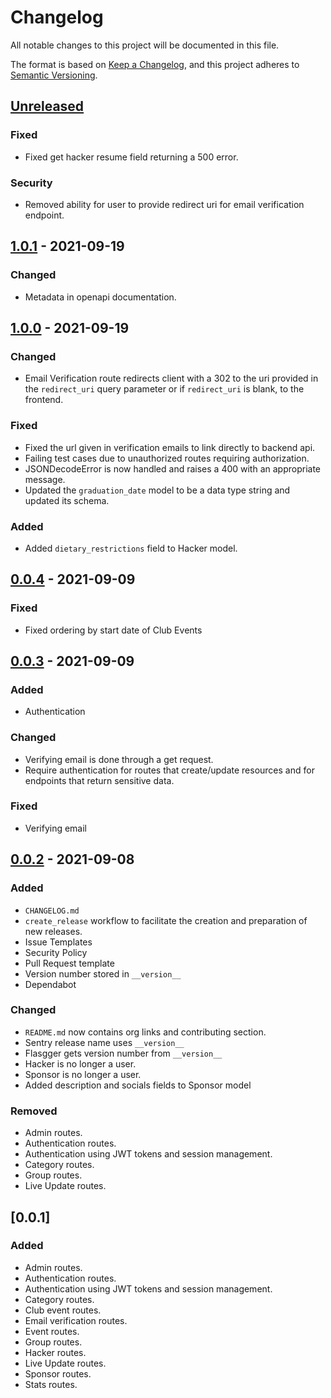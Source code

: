 # Changelog

All notable changes to this project will be documented in this file.

The format is based on [Keep a Changelog](https://keepachangelog.com/en/1.0.0/), and this project adheres to [Semantic Versioning](https://semver.org/spec/v2.0.0.html).

<!--
Types of Changes:
 - `Added` for new features.
 - `Changed` for changes in existing functionality.
 - `Deprecated` for soon-to-be removed features.
 - `Removed` for now removed features.
 - `Fixed` for any bug fixes.
 - `Security` in case of vulnerabilities.
-->

## [Unreleased]

### Fixed
-   Fixed get hacker resume field returning a 500 error.

### Security

-   Removed ability for user to provide redirect uri for email verification endpoint.

## [1.0.1] - 2021-09-19

### Changed

-   Metadata in openapi documentation.

## [1.0.0] - 2021-09-19

### Changed

-   Email Verification route redirects client with a 302 to the uri provided in the `redirect_uri` query parameter or if `redirect_uri` is blank, to the frontend.

### Fixed

-   Fixed the url given in verification emails to link directly to backend api.
-   Failing test cases due to unauthorized routes requiring authorization.
-   JSONDecodeError is now handled and raises a 400 with an appropriate message.
-   Updated the `graduation_date` model to be a data type string and updated its schema.

### Added

-   Added `dietary_restrictions` field to Hacker model.

## [0.0.4] - 2021-09-09

### Fixed

-   Fixed ordering by start date of Club Events

## [0.0.3] - 2021-09-09

### Added

-   Authentication

### Changed

-   Verifying email is done through a get request.
-   Require authentication for routes that create/update resources and for endpoints that return sensitive data.

### Fixed

-   Verifying email

## [0.0.2] - 2021-09-08

### Added

-   `CHANGELOG.md`
-   `create_release` workflow to facilitate the creation and preparation of new releases.
-   Issue Templates
-   Security Policy
-   Pull Request template
-   Version number stored in `__version__`
-   Dependabot

### Changed

-   `README.md` now contains org links and contributing section.
-   Sentry release name uses `__version__`
-   Flasgger gets version number from `__version__`
-   Hacker is no longer a user.
-   Sponsor is no longer a user.
-   Added description and socials fields to Sponsor model

### Removed

-   Admin routes.
-   Authentication routes.
-   Authentication using JWT tokens and session management.
-   Category routes.
-   Group routes.
-   Live Update routes.

## [0.0.1]

### Added

-   Admin routes.
-   Authentication routes.
-   Authentication using JWT tokens and session management.
-   Category routes.
-   Club event routes.
-   Email verification routes.
-   Event routes.
-   Group routes.
-   Hacker routes.
-   Live Update routes.
-   Sponsor routes.
-   Stats routes.

[Unreleased]: https://github.com/KnightHacks/hackathon-2021-backend/compare/1.0.1...HEAD

[1.0.1]: https://github.com/KnightHacks/hackathon-2021-backend/compare/1.0.0...1.0.1

[1.0.0]: https://github.com/KnightHacks/hackathon-2021-backend/compare/0.0.4...1.0.0

[0.0.4]: https://github.com/KnightHacks/hackathon-2021-backend/compare/0.0.3...0.0.4

[0.0.3]: https://github.com/KnightHacks/hackathon-2021-backend/compare/0.0.2...0.0.3

[0.0.2]: https://github.com/KnightHacks/hackathon-2021-backend/compare/0.0.1...0.0.2
